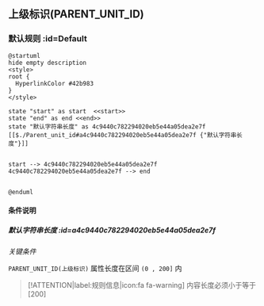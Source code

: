 ## 上级标识(PARENT_UNIT_ID) <!-- {docsify-ignore-all} -->

   

### 默认规则 :id=Default

```plantuml
@startuml
hide empty description
<style>
root {
  HyperlinkColor #42b983
}
</style>

state "start" as start  <<start>>
state "end" as end <<end>>
state "默认字符串长度" as 4c9440c782294020eb5e44a05dea2e7f [[$./Parent_unit_id#a4c9440c782294020eb5e44a05dea2e7f {"默认字符串长度"}]]


start --> 4c9440c782294020eb5e44a05dea2e7f 
4c9440c782294020eb5e44a05dea2e7f --> end 


@enduml
```

#### 条件说明

##### 默认字符串长度 :id=a4c9440c782294020eb5e44a05dea2e7f


*关键条件*


`PARENT_UNIT_ID(上级标识)` 属性长度在区间 `(0 , 200]` 内

> [!ATTENTION|label:规则信息|icon:fa fa-warning]
> 内容长度必须小于等于[200]







